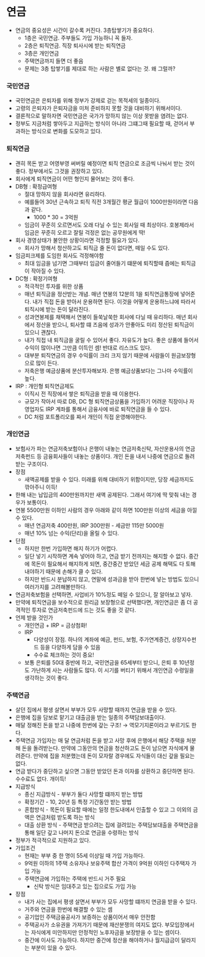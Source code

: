 # 연금

* 연금의 중요성은 시간이 갈수록 커진다. 3층탑쌓기가 중요하다.
  * 1층은 국민연금. 주부들도 가입 가능하니 꼭 들자.
  * 2층은 퇴직연금. 직장 퇴사시에 받는 퇴직연금
  * 3층은 개인연금
  * 주택연금까지 들면 더 좋음
  * 문제는 3층 탑쌓기를 제대로 하는 사람은 별로 없다는 것. 왜 그럴까?



### 국민연금

* 국민연금은 은퇴자를 위해 정부가 강제로 걷는 목적세의 일종이다.
* 고령의 은퇴자가 은퇴자금을 미처 준비하지 못할 것을 대비하기 위해서이다.
* 결론적으로 말하자면 국민연금은 국가가 망하지 않는 이상 못받을 염려는 없다.
* 정부도 지금처럼 쌓아두고 지급하는 방식이 아니라 그떄그때 필요할 때, 걷어서 부과하는 방식으로 변화를 도모하고 있다.





### 퇴직연금

* 괜히 목돈 받고 어영부영 써버릴 예정이면 퇴직 연금으로 조금씩 나눠서 받는 것이 좋다. 정부에서도 그것을 권장하고 있다.
* 회사에게 퇴직연금이 어떤 형인지 물어보는 것이 좋다.
* DB형 : 확정급여형
  * 절대 망하지 않을 회사라면 유리하다.
  * 예를들어 30년 근속하고 퇴직 직전 3개월간 평균 월급이 1000만원이라면 다음과 같다.
    * 1000 \* 30 = 3억원
  * 임금이 꾸준히 오르면서도 오래 다닐 수 있는 회사일 때 최상이다. 호봉제라서 임금은 꾸준히 오르고 잘릴 걱정은 없는 공무원에게 딱!
* 회사 경영상태가 불안한 상황이라면 걱정할 필요가 있다.
  * 회사가 망해서 청산하고도 퇴직금 줄 돈이 없다면, 떼일 수도 있다.
* 임금피크제를 도임한 회사도 걱정해야함
  * 최대 임금을 넘기면 그때부터 임금이 줄어들기 떄문에 퇴직할때 즘에는 퇴직금이 작아질 수 있다.
* DC형 : 확정기여형
  * 적극적인 투자를 위한 상품
  * 매년 퇴직금을 정산받는 개념. 매년 연봉의 12분의 1을 퇴직연금통장에 넣어준다. 내가 직접 돈을 받아서 운용하면 된다. 이것을 어떻게 운용하느냐에 따라서 퇴직시에 받는 돈이 달라진다.
  * 성과연봉제를 채택해서 연봉이 들쑥날쑥한 회사에 다닐 때 유리하다. 매년 회사에서 정산을 받으니, 퇴사할 떄 즈음에 성과가 안좋아도 미리 정산된 퇴직금이 있으니 괜찮다.
  * 내가 직접 내 퇴직금을 굴릴 수 있어서 좋다. 자유도가 높다. 좋은 상품에 들어서 수익이 많이나면 그만큼 이득인 셈! 반대로 리스크도 있다.
  * 대부분 퇴직연금의 경우 수익률이 크리 크지 않기 때문에 사람들이 원금보장형으로 많이 든다.
  * 저축은행 예금상품에 분산투자해보자. 은행 예금상품보다는 그나마 수익률이 높다.
* IRP : 개인형 퇴직연금제도
  * 이직시 전 직장에서 쌓은 퇴직금을 받을 때 이용한다.
  * 규모가 작아서 따로 DB, DC 형 퇴직연금상품을 가입하기 어려운 직장이나 자영업자도 IRP 계좌를 통해서 금융사에 바로 퇴직연금을 들 수 있다.
  * DC 처럼 포트폴리오를 짜서 개인이 직접 운영해야한다.



### 개인연금

* 보험사가 파는 연금저축보험이나 은행이 내놓는 연금저축신탁, 자산운용사의 연금저축펀드 등 금융회사들이 내놓는 상품이다. 개인 돈을 내서 나중에 연금으로 돌려받는 구조이다.
* 장점
  * 새액공제를 받을 수 있다. 미래를 위해 대비하기 위함이지만, 당장 세금까지도 깎아주니 이득!
* 한해 내는 납입금의 400만원까지만 새액 공제된다. 그래서 여기에 딱 맞춰 내는 경우가 보통이다.
* 연봉 5500만원 이하인 사람의 경우 아래와 같이 하면 100만원 이상의 세금을 아낄 수 있다.
  * 매년 연금저축 400만원, IRP 300만원 - 세금만 115만 5000원
  * 매년 10% 넘는 수익(단리)을 올릴 수 있다.
* 단점
  * 하지만 한번 가입하면 해지 하기가 어렵다.
  * 일단 넣기 시작하면 계속 넣어야 하고, 연금 받기 전까지는 해지할 수 없다. 중간에 목돈이 필요해서 해지하게 되면, 중간중간 받았던 세금 공제 해택도 다 토해내야하기 때문에 손해가 클 수 있다.
  * 하지만 반드시 분납하지 않고, 연말에 성과금을 받아 한번에 넣는 방법도 있으니 여러가지를 고려해볼만하다.
* 연금저축보험을 선택하면, 사업비가 10%정도 떼일 수 있으니, 잘 알아보고 넣자.
* 만약에 퇴직연금을 보수적으로 원리금 보장형으로 선택했다면, 개인연금은 좀 더 공격적인 투자로 연금저축펀드에 드는 것도 좋을 것 같다.
* 언제 받을 것인가
  * 개인연금 + IRP = 금상첨화!
  * IRP
    * 다양성이 장점. 하나의 계좌에 예금, 펀드, 보험, 주가연계증건, 상장지수펀드 등을 다양하게 담을 수 있음
    * 수수료 체크하는 것이 중요!
  * 보통 은퇴를 50대 중반에 하고, 국민연금을 65세부터 받으니, 은퇴 후 10년정도 가난하게 사는 사람들도 많다. 이 시기를 버티기 위해서 개인연금 수령일을 생각하는 것이 좋다.



### 주택연금

* 살던 집에서 평생 살면서 부부가 모두 사망할 때까지 연금을 받을 수 있다.
* 은행에 집을 담보로 맡기고 대출금을 받는 일종의 주택담보대출이다.
* 매달 정해진 돈을 받고 나중에 한번에 갚는 구조! → 역모기지론이라고 부르기도 한다.
* 주택연금 가입자는 매 달 연금처럼 돈을 받고 사망 후에 은행에서 해당 주택을 처분해 돈을 돌려받는다. 만약에 그동안의 연금을 청산하고도 돈이 남으면 자식에게 물려준다. 만약에 집을 처분했는데 돈이 모자랄 경우에도 자식들이 대신 갚을 필요는 없다.
* 연금 받다가 중단하고 싶으면 그동안 받았던 돈과 이자를 상환하고 중단하면 된다. 수수료도 없다. 개이득!
* 지급방식
  * 종신 지급방식 - 부부가 둘다 사망할 떄까지 받는 방법
  * 확정기간 - 10, 20년 등 특정 기간동안 받는 방법
  * 혼합방식 - 목돈이 필요할 때에는 일정 한도내에서 인출할 수 있고 그 이외의 금액은 연금처럼 받도록 하는 방식
  * 대출 상환 방식 - 주택연금 받으려는 집에 걸려있는 주택담보대출을 주택연금을 통해 일단 갚고 나머지 돈으로 연금을 수령하는 방식
* 정부가 적극적으로 지원하고 있다.
* 가입조건
  * 현재는 부부 중 한 명이 55세 이상일 때 가입 가능하다.
  * 9억원 이하의 1주택 소유자나 보유주택 합산 가격이 9억원 이하인 다주택자 가입 가능
  * 주택연금에 가입하는 주택에 반드시 거주 필요
    * 신탁 방식은 임대주고 있는 집으로도 가입 가능
* 장점
  * 내가 사는 집에서 평생 살면서 부부가 모두 사망할 떄까지 연금을 받을 수 있다.
  * 거주와 연금을 한번에 해결할 수 있는 셈
  * 공기업인 주택금융공사가 보증하는 상품이어서 매우 안전함
  * 주택공사가 소유권을 가져가기 때문에 재산분쟁의 여지도 없다. 부모입장에서는 자식에게 미안하지만 안정적인 노후자금을 보장받을 수 있는 셈이다.
  * 중간에 이사도 가능하다. 하지만 중간에 정산을 해야하거나 월지급금이 달라지는 부분이 있을 수 있다.
